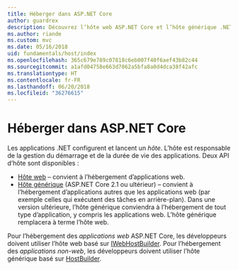 ```yaml
---
title: Héberger dans ASP.NET Core
author: guardrex
description: Découvrez l’hôte web ASP.NET Core et l’hôte générique .NET, qui sont responsables de la gestion du démarrage et de la durée de vie des applications.
ms.author: riande
ms.custom: mvc
ms.date: 05/16/2018
uid: fundamentals/host/index
ms.openlocfilehash: 365c679e789c07818c6eb007f40f6aef43b82c44
ms.sourcegitcommit: a1afd04758e663d7062a5bfa8a0d4dca38f42afc
ms.translationtype: HT
ms.contentlocale: fr-FR
ms.lasthandoff: 06/20/2018
ms.locfileid: "36276615"
---
```

# <a name="host-in-aspnet-core"></a>Héberger dans ASP.NET Core

Les applications .NET configurent et lancent un *hôte*. L’hôte est responsable de la gestion du démarrage et de la durée de vie des applications. Deux API d’hôte sont disponibles :

* [Hôte web](xref:fundamentals/host/web-host) &ndash; convient à l’hébergement d’applications web.
* [Hôte générique](xref:fundamentals/host/generic-host) (ASP.NET Core 2.1 ou ultérieur) &ndash; convient à l’hébergement d’applications autres que les applications web (par exemple celles qui exécutent des tâches en arrière-plan). Dans une version ultérieure, l’hôte générique conviendra à l’hébergement de tout type d’application, y compris les applications web. L’hôte générique remplacera à terme l’hôte web.

Pour l’hébergement des *applications web* ASP.NET Core, les développeurs doivent utiliser l’hôte web basé sur [IWebHostBuilder](/dotnet/api/microsoft.aspnetcore.hosting.iwebhostbuilder). Pour l’hébergement des *applications non-web*, les développeurs doivent utiliser l’hôte générique basé sur [HostBuilder](/dotnet/api/microsoft.extensions.hosting.hostbuilder).
